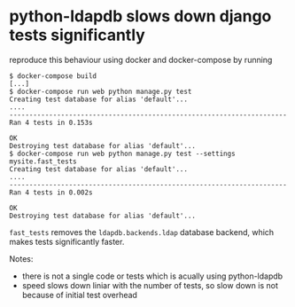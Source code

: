 # python-ldapdb slows down django tests significantly

reproduce this behaviour using docker and docker-compose by running

```
$ docker-compose build
[...]
$ docker-compose run web python manage.py test
Creating test database for alias 'default'...
....
----------------------------------------------------------------------
Ran 4 tests in 0.153s

OK
Destroying test database for alias 'default'...
$ docker-compose run web python manage.py test --settings mysite.fast_tests
Creating test database for alias 'default'...
....
----------------------------------------------------------------------
Ran 4 tests in 0.002s

OK
Destroying test database for alias 'default'...
```

`fast_tests` removes the `ldapdb.backends.ldap` database backend, which makes tests significantly faster.

Notes:
  * there is not a single code or tests which is acually using python-ldapdb
  * speed slows down liniar with the number of tests, so slow down is not because of initial test overhead
